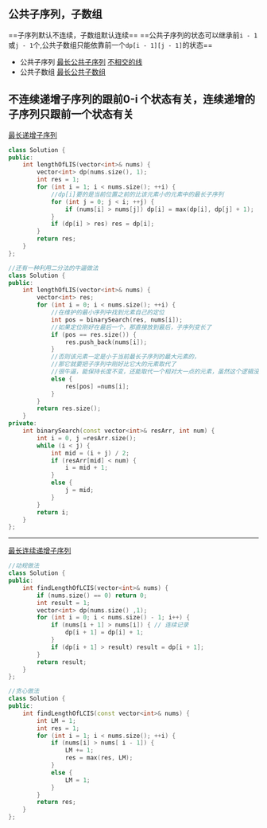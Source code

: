 ## 公共子序列，子数组
==子序列默认不连续，子数组默认连续==
==公共子序列的状态可以继承前`i - 1`或`j - 1`个,公共子数组只能依靠前一个`dp[i - 1][j - 1]`的状态==
- 公共子序列
[最长公共子序列](1143.cc)
[不相交的线](https://leetcode.cn/problems/uncrossed-lines/)
- 公共子数组
[最长公共子数组](718.cc)


## 不连续递增子序列的跟前0-i 个状态有关，连续递增的子序列只跟前一个状态有关
[最长递增子序列](https://leetcode.cn/problems/longest-increasing-subsequence/)
```cpp {.line-numbers}
class Solution {
public:
    int lengthOfLIS(vector<int>& nums) {
        vector<int> dp(nums.size(), 1);
        int res = 1;
        for (int i = 1; i < nums.size(); ++i) {
            //dp[i]要的是当前位置之前的比该元素小的元素中的最长子序列
            for (int j = 0; j < i; ++j) {
                if (nums[i] > nums[j]) dp[i] = max(dp[i], dp[j] + 1);
            }
            if (dp[i] > res) res = dp[i];
        }
        return res;
    }
};

//还有一种利用二分法的牛逼做法
class Solution {
public:
    int lengthOfLIS(vector<int>& nums) {
        vector<int> res;
        for (int i = 0; i < nums.size(); ++i) {
            //在维护的最小序列中找到元素自己的定位
            int pos = binarySearch(res, nums[i]);
            //如果定位刚好在最后一个，那直接放到最后，子序列变长了
            if (pos == res.size()) {
                res.push_back(nums[i]);
            }
            //否则该元素一定是小于当前最长子序列的最大元素的，
            //那它就要把子序列中刚好比它大的元素取代了
            //很牛逼，能保持长度不变，还能取代一个相对大一点的元素，虽然这个逻辑没咋看懂
            else {
                res[pos] =nums[i];
            }
        }
        return res.size();
    }
private:
    int binarySearch(const vector<int>& resArr, int num) {
        int i = 0, j =resArr.size();
        while (i < j) {
            int mid = (i + j) / 2;
            if (resArr[mid] < num) {
                i = mid + 1;
            }
            else {
                j = mid;
            }
        }
        return i;
    }
};
```
---
[最长连续递增子序列](https://leetcode.cn/problems/longest-continuous-increasing-subsequence/)
```cpp {.line-numbers}
//动规做法
class Solution {
public:
    int findLengthOfLCIS(vector<int>& nums) {
        if (nums.size() == 0) return 0;
        int result = 1;
        vector<int> dp(nums.size() ,1);
        for (int i = 0; i < nums.size() - 1; i++) {
            if (nums[i + 1] > nums[i]) { // 连续记录
                dp[i + 1] = dp[i] + 1;
            }
            if (dp[i + 1] > result) result = dp[i + 1];
        }
        return result;
    }
};

//贪心做法
class Solution {
public:
    int findLengthOfLCIS(const vector<int>& nums) {
        int LM = 1;
        int res = 1;
        for (int i = 1; i < nums.size(); ++i) {
            if (nums[i] > nums[ i - 1]) {
                LM += 1;
                res = max(res, LM);
            }
            else {
                LM = 1;
            }
        }
        return res;
    }
};
```
